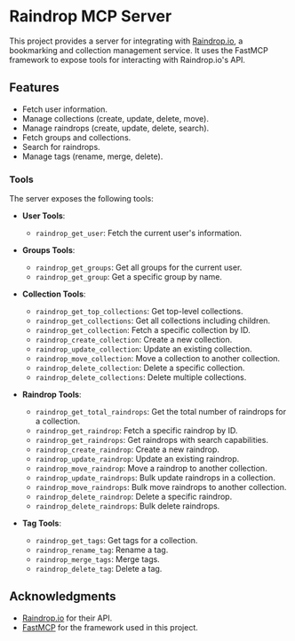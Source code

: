 # Raindrop MCP Server

This project provides a server for integrating with [Raindrop.io](https://raindrop.io), a bookmarking and collection management service. It uses the FastMCP framework to expose tools for interacting with Raindrop.io's API.

## Features

- Fetch user information.
- Manage collections (create, update, delete, move).
- Manage raindrops (create, update, delete, search).
- Fetch groups and collections.
- Search for raindrops.
- Manage tags (rename, merge, delete).

### Tools

The server exposes the following tools:

- **User Tools**:
  - `raindrop_get_user`: Fetch the current user's information.

- **Groups Tools**:
  - `raindrop_get_groups`: Get all groups for the current user.
  - `raindrop_get_group`: Get a specific group by name.

- **Collection Tools**:
  - `raindrop_get_top_collections`: Get top-level collections.
  - `raindrop_get_collections`: Get all collections including children.
  - `raindrop_get_collection`: Fetch a specific collection by ID.
  - `raindrop_create_collection`: Create a new collection.
  - `raindrop_update_collection`: Update an existing collection.
  - `raindrop_move_collection`: Move a collection to another collection.
  - `raindrop_delete_collection`: Delete a specific collection.
  - `raindrop_delete_collections`: Delete multiple collections.

- **Raindrop Tools**:
  - `raindrop_get_total_raindrops`: Get the total number of raindrops for a collection.
  - `raindrop_get_raindrop`: Fetch a specific raindrop by ID.
  - `raindrop_get_raindrops`: Get raindrops with search capabilities.
  - `raindrop_create_raindrop`: Create a new raindrop.
  - `raindrop_update_raindrop`: Update an existing raindrop.
  - `raindrop_move_raindrop`: Move a raindrop to another collection.
  - `raindrop_update_raindrops`: Bulk update raindrops in a collection.
  - `raindrop_move_raindrops`: Bulk move raindrops to another collection.
  - `raindrop_delete_raindrop`: Delete a specific raindrop.
  - `raindrop_delete_raindrops`: Bulk delete raindrops.

- **Tag Tools**:
  - `raindrop_get_tags`: Get tags for a collection.
  - `raindrop_rename_tag`: Rename a tag.
  - `raindrop_merge_tags`: Merge tags.
  - `raindrop_delete_tag`: Delete a tag.

## Acknowledgments

- [Raindrop.io](https://raindrop.io) for their API.
- [FastMCP](https://gofastmcp.com) for the framework used in this project.